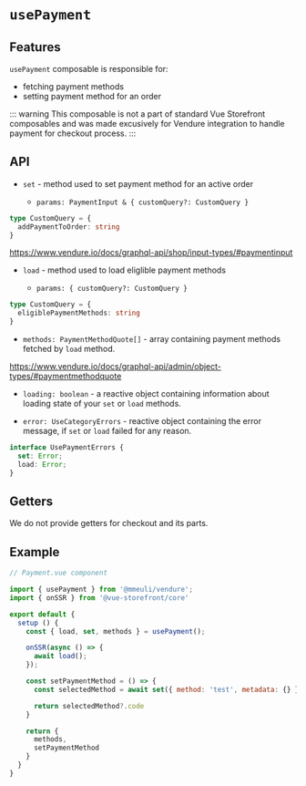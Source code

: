 # `usePayment`

## Features

`usePayment` composable is responsible for:

* fetching payment methods
* setting payment method for an order

::: warning
This composable is not a part of standard Vue Storefront composables and was made excusively for Vendure integration to handle payment for checkout process.
:::

## API

- `set` - method used to set payment method for an active order

  - `params: PaymentInput & { customQuery?: CustomQuery }`

```ts
type CustomQuery = {
  addPaymentToOrder: string
}
```

<https://www.vendure.io/docs/graphql-api/shop/input-types/#paymentinput>

- `load` - method used to load eliglible payment methods

  - `params: { customQuery?: CustomQuery }`

```ts
type CustomQuery = {
  eligiblePaymentMethods: string
}
```

- `methods: PaymentMethodQuote[]` - array containing payment methods fetched by `load` method.

<https://www.vendure.io/docs/graphql-api/admin/object-types/#paymentmethodquote>

- `loading: boolean` - a reactive object containing information about loading state of your `set` or `load` methods.

- `error: UseCategoryErrors` - reactive object containing the error message, if `set` or `load` failed for any reason.

```ts
interface UsePaymentErrors {
  set: Error;
  load: Error;
}
```

## Getters

We do not provide getters for checkout and its parts.

## Example

```js
// Payment.vue component

import { usePayment } from '@mmeuli/vendure';
import { onSSR } from '@vue-storefront/core'

export default {
  setup () {
    const { load, set, methods } = usePayment();

    onSSR(async () => {
      await load();
    });

    const setPaymentMethod = () => {
      const selectedMethod = await set({ method: 'test', metadata: {} })

      return selectedMethod?.code
    }

    return {
      methods,
      setPaymentMethod
    }
  }
}
```
